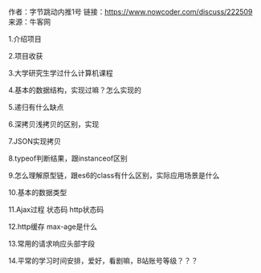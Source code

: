 作者：字节跳动内推1号
链接：https://www.nowcoder.com/discuss/222509
来源：牛客网



1.介绍项目 

 2.项目收获 

 3.大学研究生学过什么计算机课程 

 4.基本的数据结构，实现过嘛？怎么实现的 

 5.递归有什么缺点 

 6.深拷贝浅拷贝的区别，实现 

 7.JSON实现拷贝 

 8.typeof判断结果，跟instanceof区别 

 9.怎么理解原型链，跟es6的class有什么区别，实际应用场景是什么 

 10.基本的数据类型 

 11.Ajax过程 状态码 http状态码 

 12.http缓存  max-age是什么 

 13.常用的请求响应头部字段 

  14.平常的学习时间安排，爱好，看剧嘛，B站账号等级？？？